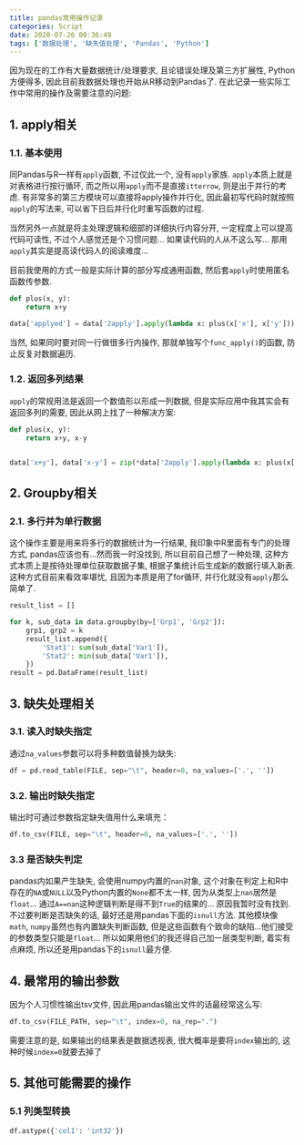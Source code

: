 ```yaml
---
title: pandas常用操作记录
categories: Script
date: 2020-07-26 00:36:49
tags: ['数据处理', '缺失值处理', 'Pandas', 'Python']
---
```


<!-- 摘要部分 -->
<!-- more -->
因为现在的工作有大量数据统计/处理要求, 且论错误处理及第三方扩展性, Python方便得多, 因此目前我数据处理也开始从R移动到Pandas了. 在此记录一些实际工作中常用的操作及需要注意的问题:

## 1. apply相关

### 1.1. 基本使用

同Pandas与R一样有`apply`函数, 不过仅此一个, 没有`apply`家族. `apply`本质上就是对表格进行按行循环, 而之所以用`apply`而不是直接`itterrow`, 则是出于并行的考虑. 有非常多的第三方模块可以直接将apply操作并行化, 因此最初写代码时就按照`apply`的写法来, 可以省下日后并行化时重写函数的过程.

当然另外一点就是将主处理逻辑和细部的详细执行内容分开, 一定程度上可以提高代码可读性, 不过个人感觉还是个习惯问题... 如果读代码的人从不这么写... 那用`apply`其实是提高读代码人的阅读难度...

目前我使用的方式一般是实际计算的部分写成通用函数, 然后套`apply`时使用匿名函数传参数.

```python
def plus(x, y):
    return x+y

data['applyed'] = data['2apply'].apply(lambda x: plus(x['x'], x['y']))
```

当然, 如果同时要对同一行做很多行内操作, 那就单独写个`func_apply()`的函数, 防止反复对数据遍历.

### 1.2. 返回多列结果

`apply`的常规用法是返回一个数值形以形成一列数据, 但是实际应用中我其实会有返回多列的需要, 因此从网上找了一种解决方案:

```python
def plus(x, y):
    return x+y, x-y


data['x+y'], data['x-y'] = zip(*data['2apply'].apply(lambda x: plus(x['x'], x['y'])))
```

## 2. Groupby相关

### 2.1. 多行并为单行数据

这个操作主要是用来将多行的数据统计为一行结果, 我印象中R里面有专门的处理方式, pandas应该也有...然而我一时没找到, 所以目前自己想了一种处理, 这种方式本质上是按待处理单位获取数据子集, 根据子集统计后生成新的数据行填入新表. 这种方式目前来看效率堪忧, 且因为本质是用了for循环, 并行化就没有`apply`那么简单了.

```python
result_list = []

for k, sub_data in data.groupby(by=['Grp1', 'Grp2']):
    grp1, grp2 = k
    result_list.append({
        'Stat1': sum(sub_data['Var1']),
        'Stat2': min(sub_data['Var1']),
    })
result = pd.DataFrame(result_list)
```

## 3. 缺失处理相关

### 3.1. 读入时缺失指定

通过`na_values`参数可以将多种数值替换为缺失:

```python
df = pd.read_table(FILE, sep="\t", header=0, na_values=['.', ''])
```

### 3.2. 输出时缺失指定

输出时可通过参数指定缺失值用什么来填充：

```python
df.to_csv(FILE, sep="\t", header=0, na_values=['.', ''])
```

### 3.3 是否缺失判定

pandas内如果产生缺失, 会使用numpy内置的`nan`对象, 这个对象在判定上和R中存在的`NA`或`NULL`以及Python内置的`None`都不太一样, 因为从类型上`nan`居然是`float`... 通过`A==nan`这种逻辑判断是得不到`True`的结果的... 原因我暂时没有找到. 不过要判断是否缺失的话, 最好还是用pandas下面的`isnull`方法. 其他模块像`math`, `numpy`虽然也有内置缺失判断函数, 但是这些函数有个致命的缺陷...他们接受的参数类型只能是`float`... 所以如果用他们的我还得自己加一层类型判断, 着实有点麻烦, 所以还是用pandas下的`isnull`最方便.

## 4. 最常用的输出参数

因为个人习惯性输出tsv文件, 因此用pandas输出文件的话最经常这么写:

```python
df.to_csv(FILE_PATH, sep="\t", index=0, na_rep=".")
```

需要注意的是, 如果输出的结果表是数据透视表, 很大概率是要将`index`输出的, 这种时候`index=0`就要去掉了

## 5. 其他可能需要的操作

### 5.1 列类型转换

```python
df.astype({'col1': 'int32'})
```
